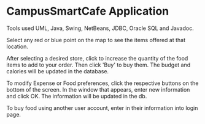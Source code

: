 # CampusSmartCafe Application
Tools used UML, Java, Swing, NetBeans, JDBC, Oracle SQL and Javadoc.

Select any red or blue point on the map to see the items offered at that location. 

After selecting a desired store, click to increase the quantity of the food items to add to your order. Then click 'Buy' to buy them. The budget and calories will be updated in the database. 

To modify Expense or Food preferences, click the respective buttons on the bottom of the screen. In the window that appears, enter new information and click OK. The information will be updated in the db. 

To buy food using another user account, enter in their information into login page. 
